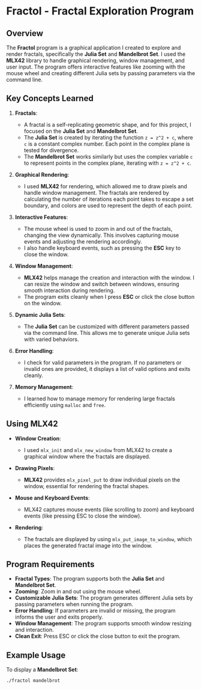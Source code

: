 # Fractol - Fractal Exploration Program

## Overview

The **Fractol** program is a graphical application I created to explore and render fractals, specifically the **Julia Set** and **Mandelbrot Set**. I used the **MLX42** library to handle graphical rendering, window management, and user input. The program offers interactive features like zooming with the mouse wheel and creating different Julia sets by passing parameters via the command line.

## Key Concepts Learned

1. **Fractals**:
   - A fractal is a self-replicating geometric shape, and for this project, I focused on the **Julia Set** and **Mandelbrot Set**.
   - The **Julia Set** is created by iterating the function `z = z^2 + c`, where `c` is a constant complex number. Each point in the complex plane is tested for divergence.
   - The **Mandelbrot Set** works similarly but uses the complex variable `c` to represent points in the complex plane, iterating with `z = z^2 + c`.

2. **Graphical Rendering**:
   - I used **MLX42** for rendering, which allowed me to draw pixels and handle window management. The fractals are rendered by calculating the number of iterations each point takes to escape a set boundary, and colors are used to represent the depth of each point.

3. **Interactive Features**:
   - The mouse wheel is used to zoom in and out of the fractals, changing the view dynamically. This involves capturing mouse events and adjusting the rendering accordingly.
   - I also handle keyboard events, such as pressing the **ESC** key to close the window.

4. **Window Management**:
   - **MLX42** helps manage the creation and interaction with the window. I can resize the window and switch between windows, ensuring smooth interaction during rendering.
   - The program exits cleanly when I press **ESC** or click the close button on the window.

5. **Dynamic Julia Sets**:
   - The **Julia Set** can be customized with different parameters passed via the command line. This allows me to generate unique Julia sets with varied behaviors.

6. **Error Handling**:
   - I check for valid parameters in the program. If no parameters or invalid ones are provided, it displays a list of valid options and exits cleanly.

7. **Memory Management**:
   - I learned how to manage memory for rendering large fractals efficiently using `malloc` and `free`.

## Using MLX42

- **Window Creation**: 
   - I used `mlx_init` and `mlx_new_window` from MLX42 to create a graphical window where the fractals are displayed.
   
- **Drawing Pixels**:
   - **MLX42** provides `mlx_pixel_put` to draw individual pixels on the window, essential for rendering the fractal shapes.

- **Mouse and Keyboard Events**:
   - MLX42 captures mouse events (like scrolling to zoom) and keyboard events (like pressing ESC to close the window).
   
- **Rendering**:
   - The fractals are displayed by using `mlx_put_image_to_window`, which places the generated fractal image into the window.

## Program Requirements

- **Fractal Types**: The program supports both the **Julia Set** and **Mandelbrot Set**.
- **Zooming**: Zoom in and out using the mouse wheel.
- **Customizable Julia Sets**: The program generates different Julia sets by passing parameters when running the program.
- **Error Handling**: If parameters are invalid or missing, the program informs the user and exits properly.
- **Window Management**: The program supports smooth window resizing and interaction.
- **Clean Exit**: Press ESC or click the close button to exit the program.

## Example Usage

To display a **Mandelbrot Set**:

```bash
./fractol mandelbrot
